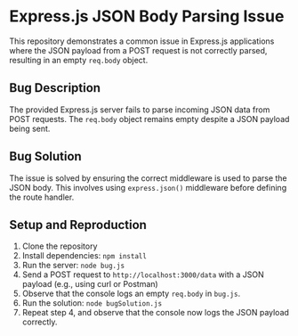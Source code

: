 # Express.js JSON Body Parsing Issue

This repository demonstrates a common issue in Express.js applications where the JSON payload from a POST request is not correctly parsed, resulting in an empty `req.body` object.

## Bug Description

The provided Express.js server fails to parse incoming JSON data from POST requests.  The `req.body` object remains empty despite a JSON payload being sent.

## Bug Solution

The issue is solved by ensuring the correct middleware is used to parse the JSON body.  This involves using `express.json()` middleware before defining the route handler.

## Setup and Reproduction

1. Clone the repository
2. Install dependencies: `npm install`
3. Run the server: `node bug.js`
4. Send a POST request to `http://localhost:3000/data` with a JSON payload (e.g., using curl or Postman)
5. Observe that the console logs an empty `req.body` in `bug.js`.
6. Run the solution: `node bugSolution.js`
7. Repeat step 4, and observe that the console now logs the JSON payload correctly.
